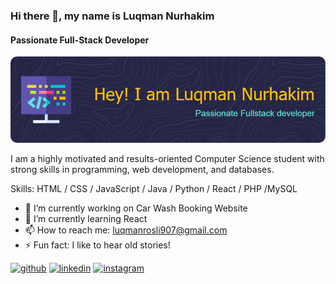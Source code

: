 ### Hi there 👋, my name is Luqman Nurhakim
#### Passionate Full-Stack Developer
![Header](./github-header-image.png)

I am a highly motivated and results-oriented Computer Science student with strong skills in programming, web development, and databases. 

Skills: HTML / CSS / JavaScript / Java / Python / React / PHP /MySQL

- 🔭 I’m currently working on Car Wash Booking Website 
- 🌱 I’m currently learning React 
- 📫 How to reach me: luqmanrosli907@gmail.com 
- ⚡ Fun fact: I like to hear old stories! 


[<img src='https://cdn.jsdelivr.net/npm/simple-icons@3.0.1/icons/github.svg' alt='github' height='40'>](https://github.com/https://github.com/LuqmanNurhakimRosli)  [<img src='https://cdn.jsdelivr.net/npm/simple-icons@3.0.1/icons/linkedin.svg' alt='linkedin' height='40'>](https://www.linkedin.com/in/in/luqman-nurhakim-rosli-21974127a/)  [<img src='https://cdn.jsdelivr.net/npm/simple-icons@3.0.1/icons/instagram.svg' alt='instagram' height='40'>](https://www.instagram.com/https://www.instagram.com/rakumannn?igsh=d29tdml6bGtnbDJz/)  


